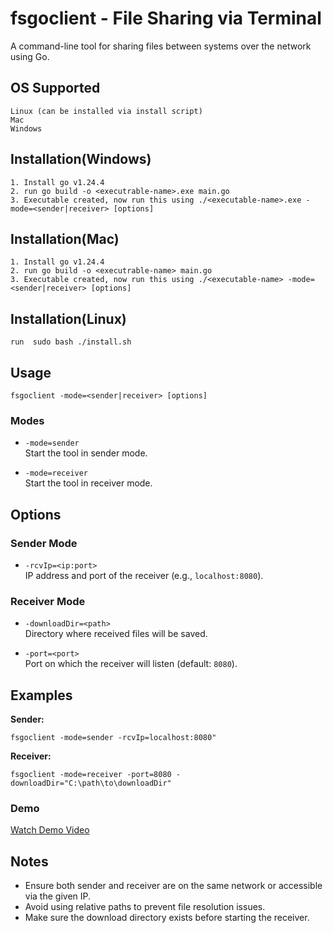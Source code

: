 # fsgoclient - File Sharing via Terminal

A command-line tool for sharing files between systems over the network using Go.

## OS Supported

```
Linux (can be installed via install script)
Mac
Windows
```

## Installation(Windows)
```
1. Install go v1.24.4
2. run go build -o <executrable-name>.exe main.go
3. Executable created, now run this using ./<executable-name>.exe -mode=<sender|receiver> [options]
```

## Installation(Mac)
```
1. Install go v1.24.4
2. run go build -o <executrable-name> main.go
3. Executable created, now run this using ./<executable-name> -mode=<sender|receiver> [options]
```

## Installation(Linux)

```
run  sudo bash ./install.sh
```

## Usage

```
fsgoclient -mode=<sender|receiver> [options]
```

### Modes

- `-mode=sender`  
  Start the tool in sender mode.

- `-mode=receiver`  
  Start the tool in receiver mode.

## Options

### Sender Mode

- `-rcvIp=<ip:port>`  
  IP address and port of the receiver (e.g., `localhost:8080`).

### Receiver Mode

- `-downloadDir=<path>`  
  Directory where received files will be saved.

- `-port=<port>`  
  Port on which the receiver will listen (default: `8080`).

## Examples

**Sender:**

```
fsgoclient -mode=sender -rcvIp=localhost:8080"
```

**Receiver:**

```
fsgoclient -mode=receiver -port=8080 -downloadDir="C:\path\to\downloadDir"
```

### Demo
[Watch Demo Video](https://drive.google.com/file/d/1qmIK8tR7PfF5soCGReVei0Ro6DDJ94s0/view?usp=sharing)

## Notes

- Ensure both sender and receiver are on the same network or accessible via the given IP.
- Avoid using relative paths to prevent file resolution issues.
- Make sure the download directory exists before starting the receiver.
